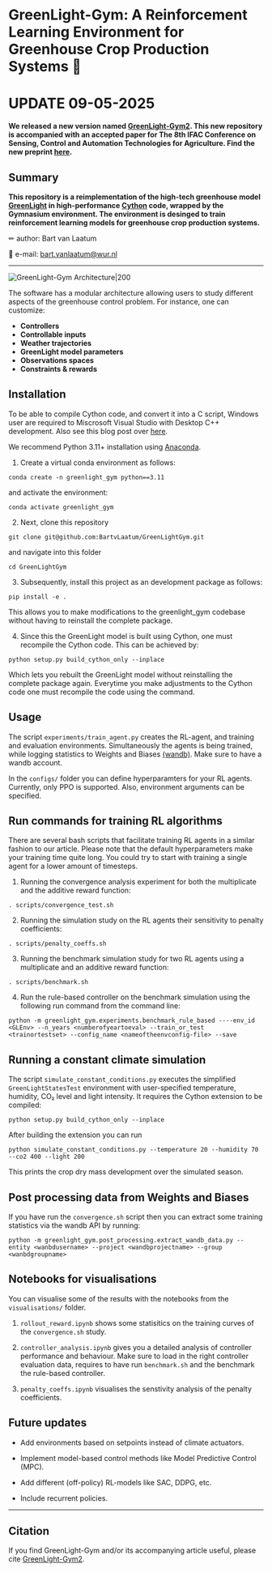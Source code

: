 # GreenLight-Gym: A Reinforcement Learning Environment for Greenhouse Crop Production Systems 🍅

# UPDATE 09-05-2025

**We released a new version named [GreenLight-Gym2](https://github.com/BartvLaatum/GreenLight-Gym2). This new repository is accompanied with an accepted paper for The 8th IFAC Conference on Sensing, Control and Automation Technologies for Agriculture. Find the new preprint [here]((https://arxiv.org/abs/2410.05336)).**

## Summary

**This repository is a reimplementation of the high-tech greenhouse model [GreenLight](https://github.com/davkat1/GreenLight) in high-performance [Cython](https://cython.readthedocs.io/en/stable/index.html) code, wrapped by the Gymnasium environment. The environment is desinged to train reinforcement learning models for greenhouse crop production systems.**

<!-- Thes code in this repo was used for the following [preprint](https://arxiv.org/abs/2410.05336) that has been subimitted to the Computers and Electronics in Agriculture journal. -->


✏ author:  Bart van Laatum

📧 e-mail: bart.vanlaatum@wur.nl
___

![GreenLight-Gym Architecture|200](sketches/GLGymArchitecture.png)


The software has a modular architecture allowing users to study different aspects of the greenhouse control problem. For instance, one can customize:

- **Controllers** 
- **Controllable inputs**
- **Weather trajectories**
- **GreenLight model parameters**
- **Observations spaces**
- **Constraints & rewards**

## Installation
To be able to compile Cython code, and convert it into a C script, Windows user are required to Miscrosoft Visual Studio with Desktop C++ development. Also see this blog post over [here](https://stackoverflow.com/questions/60322655/how-to-use-cython-on-windows-10-with-python-3-8).

We recommend Python 3.11+ installation using [Anaconda](https://www.anaconda.com/).

1. Create a virtual conda environment as follows: 

```shell
conda create -n greenlight_gym python==3.11
```

and activate the environment:

```shell
conda activate greenlight_gym
```

2. Next, clone this repository

```shell
git clone git@github.com:BartvLaatum/GreenLightGym.git
```

and navigate into this folder

```shell
cd GreenLightGym
```

3. Subsequently, install this project as an development package as follows:

```shell
pip install -e .
```

This allows you to make modifications to the greenlight_gym codebase without having to reinstall the complete package.

4. Since this the GreenLight model is built using Cython, one must recompile the Cython code. This can be achieved by:

```shell
python setup.py build_cython_only --inplace
```

Which lets you rebuilt the GreenLight model without reinstalling the complete package again. Everytime you make adjustments to the Cython code one must recompile the code using the command.

## Usage

The script `experiments/train_agent.py` creates the RL-agent, and training and evaluation environments.
Simultaneously the agents is being trained, while logging statistics to Weights and Biases [(wandb)](https://wandb.ai/). Make sure to have a wandb account.

In the `configs/` folder you can define hyperparamters for your RL agents. Currently, only PPO is supported. Also, environment arguments can be specified.

## Run commands for training RL algorithms

There are several bash scripts that facilitate training RL agents in a similar fashion to our article. Please note that the default hyperparameters make your training time quite long. You could try to start with training a single agent for a lower amount of timesteps.

1) Running the convergence analysis experiment for both the multiplicate and the additive reward function:

```shell
. scripts/convergence_test.sh
```

2) Running the simulation study on the RL agents their sensitivity to penalty coefficients:

```shell
. scripts/penalty_coeffs.sh
```

3) Running the benchmark simulation study for two RL agents using a multiplicate and an additive reward function:

```shell
. scripts/benchmark.sh
```

4) Run the rule-based controller on the benchmark simulation using the following run command from the command line:

```shell
python -m greenlight_gym.experiments.benchmark_rule_based ----env_id <GLEnv> --n_years <numberofyeartoeval> --train_or_test <trainortestset> --config_name <nameoftheenvconfig-file> --save
```

## Running a constant climate simulation

The script `simulate_constant_conditions.py` executes the simplified
`GreenLightStatesTest` environment with user-specified temperature,
humidity, CO₂ level and light intensity. It requires the Cython
extension to be compiled:

```shell
python setup.py build_cython_only --inplace
```

After building the extension you can run

```shell
python simulate_constant_conditions.py --temperature 20 --humidity 70 --co2 400 --light 200
```

This prints the crop dry mass development over the simulated season.

## Post processing data from Weights and Biases

If you have run the `convergence.sh` script then you can extract some training statistics via the wandb API by running:

```
python -m greenlight_gym.post_processing.extract_wandb_data.py --entity <wanbdusername> --project <wandbprojectname> --group <wanbdgroupname> 
```

## Notebooks for visualisations

You can visualise some of the results with the notebooks from the `visualisations/` folder.

1) `rollout_reward.ipynb` shows some statisitics on the training curves of the `convergence.sh` study.

2) `controller_analysis.ipynb` gives you a detailed analysis of controller performance and behaviour. Make sure to load in the right controller evaluation data, requires to have run `benchmark.sh` and the benchmark the rule-based controller.

3) `penalty_coeffs.ipynb` visualises the senstivity analysis of the penalty coefficients.

## Future updates

- Add environments based on setpoints instead of climate actuators.

- Implement model-based control methods like Model Predictive Control (MPC).

- Add different (off-policy) RL-models like SAC, DDPG, etc.

- Include recurrent policies. 
___

## Citation

If you find GreenLight-Gym and/or its accompanying article useful, please cite [GreenLight-Gym2](https://github.com/BartvLaatum/GreenLight-Gym2).
